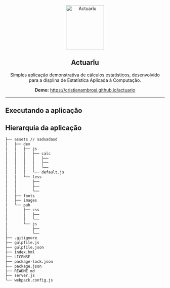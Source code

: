<div align="center">
  <img src="https://user-images.githubusercontent.com/9125404/82073371-87cca380-96af-11ea-9c1e-55ec559e5432.png" width=120px height=140px alt="Actuarĭu" />
</div>

<h2 align="center">Actuarĭu</h2>

<div align="center">

Simples aplicação demonstrativa de cálculos estatísticos, desenvolvido para a displina de Estatística Aplicada à Computação.

**Demo:** https://cristianambrosi.github.io/actuario

</div>

--------------------

## Executando a aplicação

## Hierarquia da aplicação

```bash
├── assets // sadsadasd
│   ├── dev
│   │   ├── js
│   │   │   ├── calc
│   │   │   │   ├──
│   │   │   │   ├──
│   │   │   │   └──
│   │   │   └── default.js
│   │   └── less
│   │       ├──
│   │       ├──
│   │       └──
│   ├── fonts
│   ├── images
│   └── pub
│       ├── css
│       │   ├──
│       │   └──
│       └── js
│           ├──
│           └──
├── .gitignore
├── gulpfile.js
├── gulpfile.json
├── index.hml
├── LICENSE
├── package-lock.json
├── package.json
├── README.md
├── server.js
└── webpack.config.js
```

<!-- https://github.com/kylelobo/The-Documentation-Compendium -->
